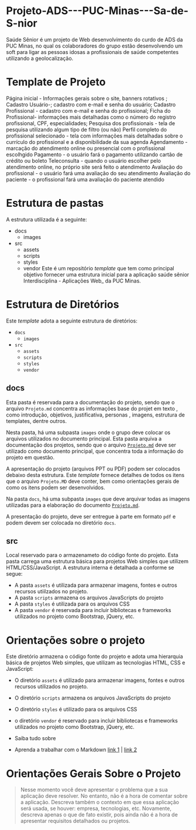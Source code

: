 # Projeto-ADS---PUC-Minas---Sa-de-S-nior
Saúde Sênior é um projeto de Web desenvolvimento do curdo de ADS da PUC Minas, no qual os colaboradores do grupo estão desenvolvendo um soft para ligar as pessoas idosas a profissionais de saúde competentes utilizando a geolocalização. 

# Template de Projeto
Página inicial -  Informações gerais sobre o site, banners rotativos ;
Cadastro Usuário-; cadastro com e-mail e senha do usuário;
Cadastro Profissional - cadastro com e-mail e senha do profissional;
Ficha do Profissional- informações mais detalhadas como o número do registro profissional, CPF, especialidades;
Pesquisa dos profissionais - tela de pesquisa utilizando algum tipo de filtro (ou não)
Perfil completo do profissional selecionado - tela com informações mais detalhadas sobre o currículo do profissional e a disponibilidade da sua agenda
Agendamento - marcação do atendimento online ou presencial com o profissional escolhgido
Pagamento - o usuário fará o pagamento utilizando cartão de crédito ou boleto
Teleconsulta - quando o usuário escolher pelo atendimento online, no próprio site será feito o atendimento 
Avaliação do profissional - o usuário fará uma avaliação do seu atendimento
Avaliação do paciente - o profissional fará uma avaliação do paciente atendido

# Estrutura de pastas
A estrutura utilizada é a seguinte:
- docs
  - images
- src
  - assets
  - scripts
  - styles
  - vendor
Este é um repositório _template_ que tem como principal objetivo
fornecer uma estrutura inicial  para a aplicação saúde sênior
Interdisciplina - Aplicações Web_ da PUC Minas.

# Estrutura de Diretórios

Este _template_ adota a seguinte estrutura de diretórios:

- `docs`
  - `images`
- `src`
  - `assets`
  - `scripts`
  - `styles`
  - `vendor`

## docs
Esta pasta é reservada para a documentação do projeto, sendo que o arquivo `Projeto.md` concentra as informações base do projet em texto , como introdução, objetivos, justificativa, personas , imagens, estrutura de templates, dentre outros.

Nesta pasta, há uma subpasta `images` onde o grupo deve colocar os arquivos utilizados no documento principal.
Esta pasta arquiva a documentação dos projetos, sendo que o arquivo
[`Projeto.md`](docs/Projeto.md) deve ser utilizado como documento principal, que concentra
toda a informação do projeto em questão.

A apresentação do projeto (arquivos PPT ou PDF) podem ser colocados debaixo desta estrutura.
Este _template_ fornece detalhes de todos os itens  que o arquivo
`Projeto.MD` deve conter, bem como orientações gerais de como os itens
podem ser desenvolvidos.

Na pasta `docs`, há uma subpasta `images` que deve arquivar todas as
imagens utilizadas para a elaboração do documento [`Projeto.md`](docs/Projeto.md).

A presentação do projeto, deve ser entregue à parte em formato `pdf` e
podem devem ser colocada no diretório `docs`.

## src
Local reservado para o armazenameto do código fonte do projeto. Esta pasta carrega uma estrutura básica para projetos Web simples que utilizem HTML/CSS/JavaScript. A estrutura interna é detalhada a conforme se segue:
- A pasta `assets` é utilizada para armazenar imagens, fontes e outros recursos utiilzados no projeto. 
- A pasta `scripts` armazena os arquivos JavaScripts do projeto
- A pasta `styles` é utilizada para os arquivos CSS
- A pasta `vendor` é reservada para incluir bibliotecas e frameworks utilizados no projeto como Bootstrap, jQuery, etc.

# Orientações sobre o projeto
Este diretório armazena o código fonte do projeto e adota uma hierarquia
básica de projetos Web simples, que utilizam as tecnologias HTML, CSS e
JavaScript:

- O diretório `assets` é utilizado para armazenar imagens, fontes e
  outros recursos utilizados no projeto. 
- O diretório `scripts` armazena os arquivos JavaScripts do projeto
- O diretório `styles` é utilizado para os arquivos CSS
- o diretório `vendor` é reservado para incluir bibliotecas e frameworks
  utilizados no projeto como Bootstrap, jQuery, etc.

- Saiba tudo sobre 
- Aprenda a trabalhar com o Markdown [link 1](https://guides.github.com/features/mastering-markdown/) | [link 2](https://help.github.com/pt/github/writing-on-github/getting-started-with-writing-and-formatting-on-github)
# Orientações Gerais Sobre o Projeto

> Nesse momento você deve apresentar o problema que a sua aplicação deve resolver. No entanto, não é a hora de comentar sobre a aplicação. Descreva também o contexto em que essa aplicação será usada, se houver: empresa, tecnologias, etc. Novamente, descreva apenas o que de fato existir, pois ainda não é a hora de apresentar requisitos detalhados ou projetos.
